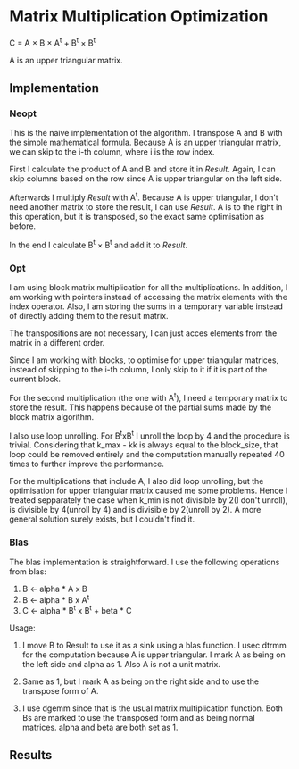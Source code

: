 # Matrix Multiplication Optimization

C = A × B × A<sup>t</sup> + B<sup>t</sup> × B<sup>t</sup>

A is an upper triangular matrix.

## Implementation

### Neopt

This is the naive implementation of the algorithm. I transpose A and B with the simple mathematical formula. Because A is an upper triangular matrix, we can skip to the i-th column, where i is the row index.

First I calculate the product of A and B and store it in *Result*. Again, I can skip columns based on the row since A is upper triangular on the left side.

Afterwards I multiply *Result* with A<sup>t</sup>. Because A is upper triangular, I don't need another matrix to store the result, I can use *Result*. A is to the right in this operation, but it is transposed, so the exact same optimisation as before.

In the end I calculate B<sup>t</sup> × B<sup>t</sup> and add it to *Result*.

### Opt

I am using block matrix multiplication for all the multiplications. In addition, I am working with pointers instead of accessing the matrix elements with the index operator. Also, I am storing the sums in a temporary variable instead of directly adding them to the result matrix.

The transpositions are not necessary, I can just acces elements from the matrix in a different order.

Since I am working with blocks, to optimise for upper triangular matrices, instead of skipping to the i-th column, I only skip to it if it is part of the current block.

For the second multiplication (the one with A<sup>t</sup>), I need a temporary matrix to store the result. This happens because of the partial sums made by the block matrix algorithm.

I also use loop unrolling. For B<sup>t</sup>xB<sup>t</sup> I unroll the loop by 4 and the procedure is trivial. Considering that k_max - kk is always equal to the block_size, that loop could be removed entirely and the computation manually repeated 40 times to further improve the performance.

For the multiplications that include A, I also did loop unrolling, but the optimisation for upper triangular matrix caused me some problems. Hence I treated sepparately the case when k_min is not divisible by 2(I don't unroll), is divisible by 4(unroll by 4) and is divisible by 2(unroll by 2). A more general solution surely exists, but I couldn't find it.

### Blas

The blas implementation is straightforward. I use the following operations from blas:

1. B <- alpha * A x B
2. B <- alpha * B x A<sup>t</sup>
3. C <- alpha * B<sup>t</sup> x B<sup>t</sup> + beta * C

Usage:

1. I move B to Result to use it as a sink using a blas function. I usec dtrmm for the computation because A is upper triangular. I mark A as being on the left side and alpha as 1. Also A is not a unit matrix.

2. Same as 1, but I mark A as being on the right side and to use the transpose form of A.

3. I use dgemm since that is the usual matrix multiplication function. Both Bs are marked to use the transposed form and as being normal matrices. alpha and beta are both set as 1.

## Results

